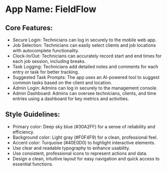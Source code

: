 # **App Name**: FieldFlow

## Core Features:

- Secure Login: Technicians can log in securely to the mobile web app.
- Job Selection: Technicians can easily select clients and job locations with autocomplete functionality.
- Clock-In/Out: Technicians can accurately record start and end times for each job session, including breaks.
- Task Logging: Technicians add detailed notes and comments for each entry or task for better tracking.
- Suggested Task Prompts: The app uses an AI-powered tool to suggest common tasks based on the client and location.
- Admin Login: Admins can log in securely to the management console.
- Admin Dashboard: Admins can oversee technicians, clients, and time entries using a dashboard for key metrics and activities.

## Style Guidelines:

- Primary color: Deep sky blue (#30A2FF) for a sense of reliability and efficiency.
- Background color: Light gray (#F0F4F9) for a clean, professional feel.
- Accent color: Turquoise (#40E0D0) to highlight interactive elements.
- Use clear and readable typography to enhance usability.
- Use consistent, professional icons to represent actions and data.
- Design a clean, intuitive layout for easy navigation and quick access to essential functions.